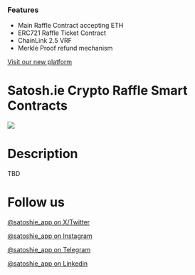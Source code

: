 ### Features

- Main Raffle Contract accepting ETH
- ERC721 Raffle Ticket Contract
- ChainLink 2.5 VRF
- Merkle Proof refund mechanism

[Visit our new platform](https://satosh.ie/ "Visit our new platform")

# Satosh.ie Crypto Raffle Smart Contracts

![](https://satoshie-v2-750909246464.europe-west3.run.app/images/logo.svg)

# Description

TBD

# Follow us

[@satoshie_app on X/Twitter](https://x.com/satoshie_app "@satoshie_app")

[@satoshie_app on Instagram](https://www.instagram.com/satoshie_app/ "@satoshie_app")

[@satoshie_app on Telegram](https://t.me/satoshie_app "@satoshie_app")

[@satoshie_app on Linkedin](https://www.linkedin.com/company/satoshie/ "@satoshie_app")
